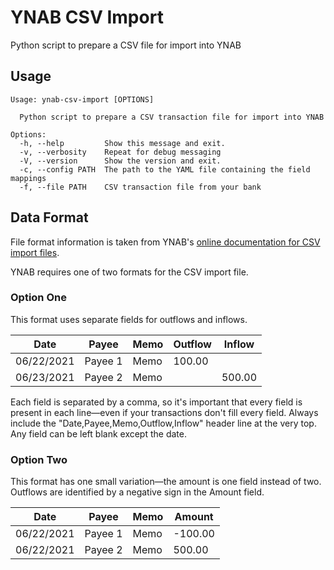 # YNAB CSV Import

Python script to prepare a CSV file for import into YNAB

## Usage

```shell
Usage: ynab-csv-import [OPTIONS]

  Python script to prepare a CSV transaction file for import into YNAB

Options:
  -h, --help         Show this message and exit.
  -v, --verbosity    Repeat for debug messaging
  -V, --version      Show the version and exit.
  -c, --config PATH  The path to the YAML file containing the field mappings
  -f, --file PATH    CSV transaction file from your bank
```

## Data Format

File format information is taken from YNAB's [online documentation for CSV import files](https://support.ynab.com/en_us/formatting-a-csv-file-an-overview-BJvczkuRq#texteditor).

YNAB requires one of two formats for the CSV import file.

### Option One

This format uses separate fields for outflows and inflows.

| Date       | Payee   | Memo | Outflow | Inflow |
| ---------- | ------- | ---- | ------- | ------ |
| 06/22/2021 | Payee 1 | Memo | 100.00  |        |
| 06/23/2021 | Payee 2 | Memo |         | 500.00 |

Each field is separated by a comma, so it's important that every field is present in each line—even if your transactions don't fill every field. Always include the "Date,Payee,Memo,Outflow,Inflow" header line at the very top. Any field can be left blank except the date.

### Option Two

This format has one small variation—the amount is one field instead of two. Outflows are identified by a negative sign in the Amount field.

| Date       | Payee   | Memo | Amount  |
| ---------- | ------- | ---- | ------- |
| 06/22/2021 | Payee 1 | Memo | -100.00 |
| 06/22/2021 | Payee 2 | Memo |  500.00 |
